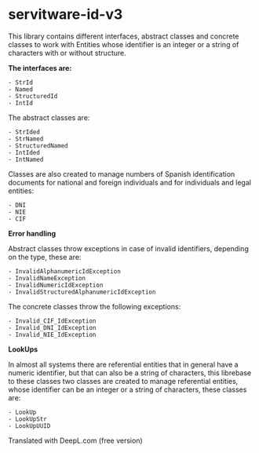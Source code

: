 # servitware-id-v3

This library contains different interfaces, abstract classes and concrete classes to work with Entities whose identifier is an integer or a string of characters with or without structure.

**The interfaces are:**
    
    - StrId
    - Named
    - StructuredId
    - IntId

The abstract classes are:

    - StrIded
    - StrNamed
    - StructuredNamed
    - IntIded
    - IntNamed

Classes are also created to manage numbers of Spanish identification documents for national and foreign individuals and for individuals and legal entities:

    - DNI
    - NIE
    - CIF

**Error handling**

Abstract classes throw exceptions in case of invalid identifiers, depending on the type, these are:

    - InvalidAlphanumericIdException
    - InvalidNameException
    - InvalidNumericIdException
    - InvalidStructuredAlphanumericIdException

The concrete classes throw the following exceptions:

    - Invalid_CIF_IdException
    - Invalid_DNI_IdException
    - Invalid_NIE_IdException

**LookUps**

In almost all systems there are referential entities that in general have a numeric identifier, but that can also be a string of characters, this librebase to these classes two classes are created to manage referential entities, whose identifier can be an integer or a string of characters, these classes are:

    - LookUp
    - LookUpStr
    - LookUpUUID

Translated with DeepL.com (free version)